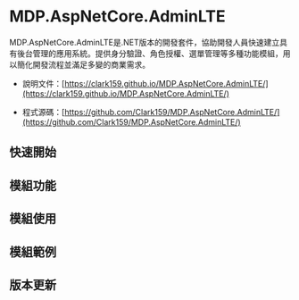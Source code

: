 # MDP.AspNetCore.AdminLTE

MDP.AspNetCore.AdminLTE是.NET版本的開發套件，協助開發人員快速建立具有後台管理的應用系統。提供身分驗證、角色授權、選單管理等多種功能模組，用以簡化開發流程並滿足多變的商業需求。

- 說明文件：[https://clark159.github.io/MDP.AspNetCore.AdminLTE/](https://clark159.github.io/MDP.AspNetCore.AdminLTE/)

- 程式源碼：[https://github.com/Clark159/MDP.AspNetCore.AdminLTE/](https://github.com/Clark159/MDP.AspNetCore.AdminLTE/)


## 快速開始


## 模組功能


## 模組使用


## 模組範例


## 版本更新